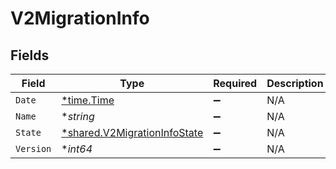 # V2MigrationInfo


## Fields

| Field                                                                              | Type                                                                               | Required                                                                           | Description                                                                        | Example                                                                            |
| ---------------------------------------------------------------------------------- | ---------------------------------------------------------------------------------- | ---------------------------------------------------------------------------------- | ---------------------------------------------------------------------------------- | ---------------------------------------------------------------------------------- |
| `Date`                                                                             | [*time.Time](https://pkg.go.dev/time#Time)                                         | :heavy_minus_sign:                                                                 | N/A                                                                                |                                                                                    |
| `Name`                                                                             | **string*                                                                          | :heavy_minus_sign:                                                                 | N/A                                                                                | migrations:001                                                                     |
| `State`                                                                            | [*shared.V2MigrationInfoState](../../../pkg/models/shared/v2migrationinfostate.md) | :heavy_minus_sign:                                                                 | N/A                                                                                |                                                                                    |
| `Version`                                                                          | **int64*                                                                           | :heavy_minus_sign:                                                                 | N/A                                                                                | 11                                                                                 |
